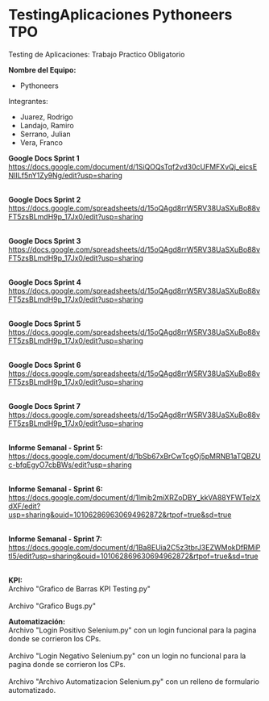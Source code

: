 # TestingAplicaciones Pythoneers TPO
 Testing de Aplicaciones: Trabajo Practico Obligatorio

**Nombre del Equipo:** 

* Pythoneers

Integrantes:

* Juarez, Rodrigo
* Landajo, Ramiro
* Serrano, Julian
* Vera, Franco

**Google Docs Sprint 1** <br /> 
https://docs.google.com/document/d/1SiQOQsTqf2vd30cUFMFXvQj_eicsENIILf5nY1Zy9Ng/edit?usp=sharing <br /><br />

**Google Docs Sprint 2** <br />
https://docs.google.com/spreadsheets/d/15oQAgd8rrW5RV38UaSXuBo88vFT5zsBLmdH9p_17Jx0/edit?usp=sharing <br /><br />

**Google Docs Sprint 3** <br />
https://docs.google.com/spreadsheets/d/15oQAgd8rrW5RV38UaSXuBo88vFT5zsBLmdH9p_17Jx0/edit?usp=sharing <br /><br />

**Google Docs Sprint 4** <br />
https://docs.google.com/spreadsheets/d/15oQAgd8rrW5RV38UaSXuBo88vFT5zsBLmdH9p_17Jx0/edit?usp=sharing <br /><br />

**Google Docs Sprint 5** <br />
https://docs.google.com/spreadsheets/d/15oQAgd8rrW5RV38UaSXuBo88vFT5zsBLmdH9p_17Jx0/edit?usp=sharing <br /><br />

**Google Docs Sprint 6** <br />
https://docs.google.com/spreadsheets/d/15oQAgd8rrW5RV38UaSXuBo88vFT5zsBLmdH9p_17Jx0/edit?usp=sharing <br /><br />

**Google Docs Sprint 7** <br />
https://docs.google.com/spreadsheets/d/15oQAgd8rrW5RV38UaSXuBo88vFT5zsBLmdH9p_17Jx0/edit?usp=sharing <br /><br />

**Informe Semanal - Sprint 5:** <br />
https://docs.google.com/document/d/1bSb67xBrCwTcgOj5pMRNB1aTQBZUc-bfqEgyO7cbBWs/edit?usp=sharing <br /><br />

**Informe Semanal - Sprint 6:** <br />
https://docs.google.com/document/d/1lmib2miXRZoDBY_kkVA88YFWTelzXdXF/edit?usp=sharing&ouid=101062869630694962872&rtpof=true&sd=true<br /><br />

**Informe Semanal - Sprint 7:** <br />
https://docs.google.com/document/d/1Ba8EUia2C5z3tbrJ3EZWMokDfRMiPtl5/edit?usp=sharing&ouid=101062869630694962872&rtpof=true&sd=true<br /><br />

**KPI:** <br />
Archivo "Grafico de Barras KPI Testing.py"<br /><br />
Archivo "Grafico Bugs.py"

**Automatización:** <br />
Archivo "Login Positivo Selenium.py" con un login funcional para la pagina donde se corrieron los CPs.<br /><br />
Archivo "Login Negativo Selenium.py" con un login no funcional para la pagina donde se corrieron los CPs.<br /><br />
Archivo "Archivo Automatizacion Selenium.py" con un relleno de formulario automatizado.

